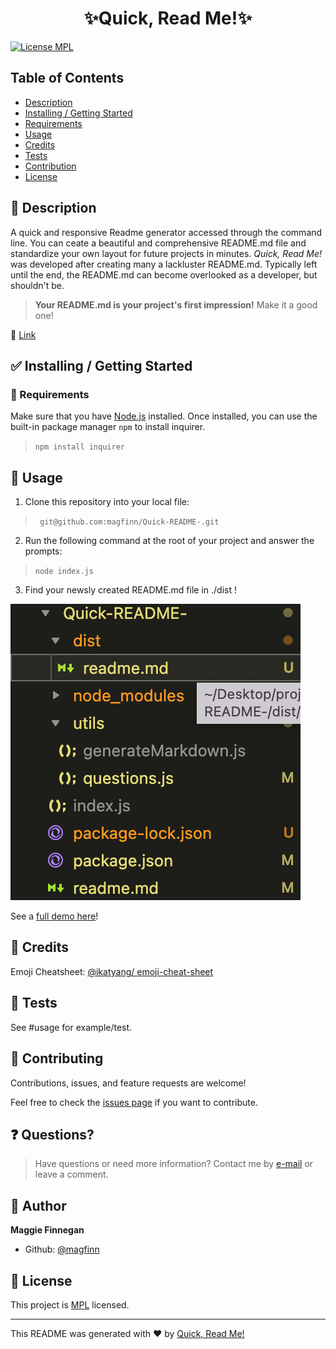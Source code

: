 
<h1 align="center">✨Quick, Read Me!✨</h1> 
<a href="https://opensource.org/licenses/MPL""> <img alt = "License MPL" src="https://img.shields.io/badge/license-MPL-success.svg" target="_blank" /></a> 

## Table of Contents
- [Description](#Description)
- [Installing / Getting Started](#Install)
- [Requirements](#Requirements)
- [Usage](#Usage)
- [Credits](#Credits)
- [Tests](#tests)
- [Contribution](#contribution)
- [License](#license)



## 📜 Description
                                                                                                   
A quick and responsive Readme generator accessed through the command line. You can ceate a beautiful and comprehensive README.md file and standardize your own layout for future projects in minutes. *Quick, Read Me!* was developed after creating many a lackluster README.md. Typically left until the end, the README.md can become overlooked as a developer, but shouldn't be.
> **Your README.md is your project's first impression!** Make it a good one!

🔗 [Link](https://github.com/magfinn/Quick-README-)

## ✅ Installing / Getting Started

### 🧰 Requirements

Make sure that you have [Node.js](https://node.js) installed. Once installed, you can use the built-in package manager `npm` to install inquirer.                                                                                                   
> ``` npm install inquirer ```                                                                                                   
                                                                                            

## 🚀 Usage
                                                                                                   
1. Clone this repository into your local file: 
                                                                                                   
 > ``` git@github.com:magfinn/Quick-README-.git```
                                                                                                   
2. Run the following command at the root of your project and answer the prompts:
                                                                                                   
 > ``` node index.js ```
                                                                                                   
3. Find your newsly created README.md file in ./dist !  
<img src = "/assets/newreadme.png"/>


See a <a href = "https://watch.screencastify.com/v/0cP5GXouYYJoD5YeXx2M">full demo here</a>!


## 🙌 Credits                                                                                                                                                                                                 
Emoji Cheatsheet: [@ikatyang/ emoji-cheat-sheet](https://github.com/ikatyang/emoji-cheat-sheet/blob/master/README.md)                                                                                              

## 🚥 Tests
                                                                                                   
See #usage for example/test.

## 🤝 Contributing

Contributions, issues, and feature requests are welcome!

Feel free to check the [issues page](https://github.com/magfinn}/Quick-README-/issues) if you want to contribute.


## ❓ Questions?

>Have questions or need more information? Contact me by <a href='mailto:wisner.maggiel@gmail.com'>e-mail</a> or leave a comment.

## 👤  Author

**Maggie Finnegan**

- Github: [@magfinn](https://github.com/magfinn)

## 📝 License

This project is [MPL](https://opensource.org/licenses/MPL) licensed.

---

This README was generated with ❤️ by [Quick, Read Me!](https://github.com/magfinn/Quick-README-)
